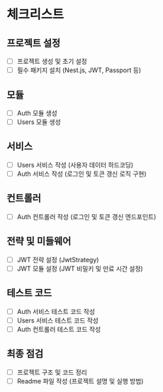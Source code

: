 # 체크리스트
## 프로젝트 설정
- [ ] 프로젝트 생성 및 초기 설정
- [ ] 필수 패키지 설치 (Nest.js, JWT, Passport 등)
## 모듈
- [ ] Auth 모듈 생성
- [ ] Users 모듈 생성
## 서비스
- [ ] Users 서비스 작성 (사용자 데이터 하드코딩)
- [ ] Auth 서비스 작성 (로그인 및 토큰 갱신 로직 구현)
## 컨트롤러
- [ ] Auth 컨트롤러 작성 (로그인 및 토큰 갱신 엔드포인트)
## 전략 및 미들웨어
- [ ] JWT 전략 설정 (JwtStrategy)
- [ ] JWT 모듈 설정 (JWT 비밀키 및 만료 시간 설정)
## 테스트 코드
- [ ] Auth 서비스 테스트 코드 작성
- [ ] Users 서비스 테스트 코드 작성
- [ ] Auth 컨트롤러 테스트 코드 작성
## 최종 점검
- [ ] 프로젝트 구조 및 코드 정리
- [ ] Readme 파일 작성 (프로젝트 설명 및 실행 방법)